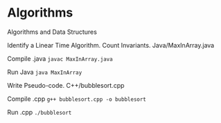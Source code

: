 # Algorithms
Algorithms and Data Structures

Identify a Linear Time Algorithm.
Count Invariants.
Java/MaxInArray.java

Compile .java `javac MaxInArray.java`


Run Java `java MaxInArray`


Write Pseudo-code.
C++/bubblesort.cpp

Compile .cpp `g++ bubblesort.cpp -o bubblesort`


Run .cpp `./bubblesort`